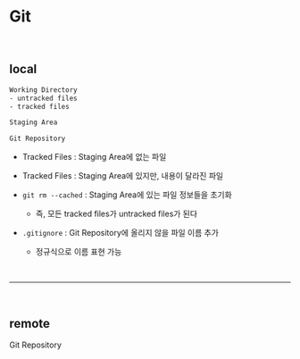# Git

<br>

## local

```bash
Working Directory
- untracked files
- tracked files

Staging Area

Git Repository

```

* Tracked Files : Staging Area에 없는 파일

* Tracked Files : Staging Area에 있지만, 내용이 달라진 파일

* `git rm --cached` : Staging Area에 있는 파일 정보들을 초기화
  * 즉, 모든 tracked files가 untracked files가 된다

* `.gitignore` : Git Repository에 올리지 않을 파일 이름 추가
  * 정규식으로 이름 표현 가능

<br>
<hr>
<br>

## remote

Git Repository

